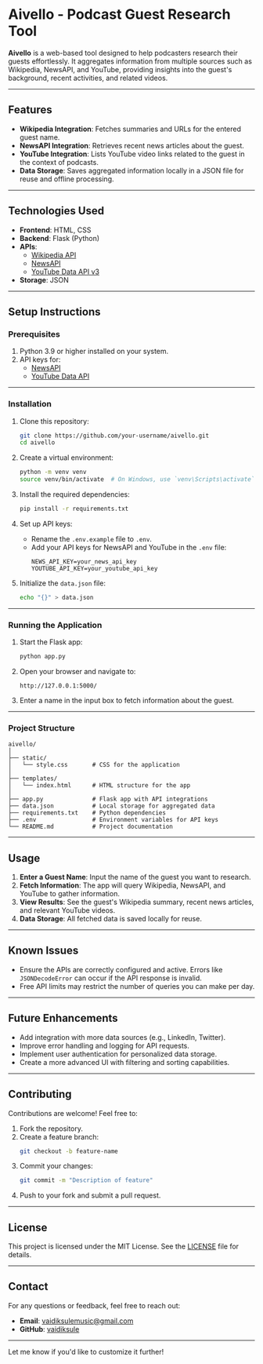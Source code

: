 # Aivello - Podcast Guest Research Tool

**Aivello** is a web-based tool designed to help podcasters research their guests effortlessly. It aggregates information from multiple sources such as Wikipedia, NewsAPI, and YouTube, providing insights into the guest's background, recent activities, and related videos. 

---

## Features

- **Wikipedia Integration**: Fetches summaries and URLs for the entered guest name.
- **NewsAPI Integration**: Retrieves recent news articles about the guest.
- **YouTube Integration**: Lists YouTube video links related to the guest in the context of podcasts.
- **Data Storage**: Saves aggregated information locally in a JSON file for reuse and offline processing.

---

## Technologies Used

- **Frontend**: HTML, CSS
- **Backend**: Flask (Python)
- **APIs**:
  - [Wikipedia API](https://pypi.org/project/wikipedia/)
  - [NewsAPI](https://newsapi.org/)
  - [YouTube Data API v3](https://developers.google.com/youtube/v3)
- **Storage**: JSON

---

## Setup Instructions

### Prerequisites

1. Python 3.9 or higher installed on your system.
2. API keys for:
   - [NewsAPI](https://newsapi.org/register)
   - [YouTube Data API](https://console.cloud.google.com/)

---

### Installation

1. Clone this repository:
   ```bash
   git clone https://github.com/your-username/aivello.git
   cd aivello
   ```

2. Create a virtual environment:
   ```bash
   python -m venv venv
   source venv/bin/activate  # On Windows, use `venv\Scripts\activate`
   ```

3. Install the required dependencies:
   ```bash
   pip install -r requirements.txt
   ```

4. Set up API keys:
   - Rename the `.env.example` file to `.env`.
   - Add your API keys for NewsAPI and YouTube in the `.env` file:
     ```
     NEWS_API_KEY=your_news_api_key
     YOUTUBE_API_KEY=your_youtube_api_key
     ```

5. Initialize the `data.json` file:
   ```bash
   echo "{}" > data.json
   ```

---

### Running the Application

1. Start the Flask app:
   ```bash
   python app.py
   ```

2. Open your browser and navigate to:
   ```
   http://127.0.0.1:5000/
   ```

3. Enter a name in the input box to fetch information about the guest.

---

### Project Structure

```
aivello/
│
├── static/
│   └── style.css       # CSS for the application
│
├── templates/
│   └── index.html      # HTML structure for the app
│
├── app.py              # Flask app with API integrations
├── data.json           # Local storage for aggregated data
├── requirements.txt    # Python dependencies
├── .env                # Environment variables for API keys
└── README.md           # Project documentation
```

---

## Usage

1. **Enter a Guest Name**: Input the name of the guest you want to research.
2. **Fetch Information**: The app will query Wikipedia, NewsAPI, and YouTube to gather information.
3. **View Results**: See the guest's Wikipedia summary, recent news articles, and relevant YouTube videos.
4. **Data Storage**: All fetched data is saved locally for reuse.

---

## Known Issues

- Ensure the APIs are correctly configured and active. Errors like `JSONDecodeError` can occur if the API response is invalid.
- Free API limits may restrict the number of queries you can make per day.

---

## Future Enhancements

- Add integration with more data sources (e.g., LinkedIn, Twitter).
- Improve error handling and logging for API requests.
- Implement user authentication for personalized data storage.
- Create a more advanced UI with filtering and sorting capabilities.

---

## Contributing

Contributions are welcome! Feel free to:
1. Fork the repository.
2. Create a feature branch:
   ```bash
   git checkout -b feature-name
   ```
3. Commit your changes:
   ```bash
   git commit -m "Description of feature"
   ```
4. Push to your fork and submit a pull request.

---

## License

This project is licensed under the MIT License. See the [LICENSE](LICENSE) file for details.

---

## Contact

For any questions or feedback, feel free to reach out:
- **Email**: [vaidiksulemusic@gmail.com](vaidiksulemusic@gmail.com)
- **GitHub**: [vaidiksule](https://github.com/vaidiksule)

--- 

Let me know if you'd like to customize it further!

